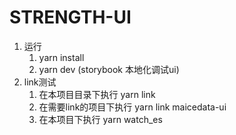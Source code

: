 # STRENGTH-UI

1. 运行
   1. yarn install
   2. yarn dev (storybook 本地化调试ui)
2. link测试
   1. 在本项目目录下执行 yarn link
   2. 在需要link的项目下执行 yarn link maicedata-ui
   3. 在本项目下执行 yarn watch_es



